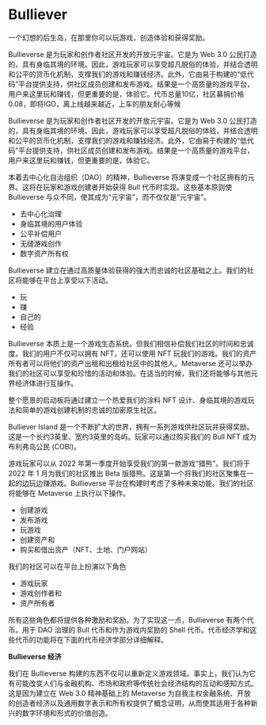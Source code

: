 # 

# Bulliever

一个幻想的后生岛，在那里你可以玩游戏，创造体验和获得奖励。

Bullieverse 是为玩家和创作者社区开发的开放元宇宙。它是为 Web 3.0 公民打造的，具有身临其境的环境。因此，游戏玩家可以享受超凡脱俗的体验，并结合透明和公平的货币化机制，支撑我们的游戏和赚钱经济。此外，它由易于构建的“低代码”平台提供支持，供社区成员创建和发布游戏。结果是一个高质量的游戏平台，用户来这里玩和赚钱，但更重要的是，体验它。代币总量10亿，社区募捐价格0.08，即将IGO，离上线越来越近，上车的朋友耐心等候

Bullieverse 是为玩家和创作者社区开发的开放元宇宙。它是为 Web 3.0 公民打造的，具有身临其境的环境。因此，游戏玩家可以享受超凡脱俗的体验，并结合透明和公平的货币化机制，支撑我们的游戏和赚钱经济。此外，它由易于构建的“低代码”平台提供支持，供社区成员创建和发布游戏。结果是一个高质量的游戏平台，用户来这里玩和赚钱，但更重要的是，体验它。

本着去中心化自治组织（DAO）的精神，Bullieverse 将演变成一个社区拥有的元界。这将在玩家和游戏创建者开始获得 Bull 代币时实现。这些基本原则使 Bullieverse 与众不同，使其成为“元宇宙”，而不仅仅是“元宇宙”。

- 去中心化治理
- 身临其境的用户体验
- 公平补偿用户
- 无缝游戏创作
- 数字资产所有权

Bullieverse 建立在通过高质量体验获得的强大而忠诚的社区基础之上。我们的社区将能够在平台上享受以下活动。

- 玩
- 赚
- 自己的
- 经验

Bullieverse 本质上是一个游戏生态系统。但我们相信补偿我们社区的时间和忠诚度。我们的用户不仅可以拥有 NFT，还可以使用 NFT 玩我们的游戏。我们的资产所有者可以将他们的资产出租和出租给社区中的其他人。Metaverse 还可以举办我们的社区可以享受和珍惜的活动和体验。在适当的时候，我们还将能够与其他元界经济体进行互操作。

整个愿景的启动板将通过建立一个热爱我们的涂料 NFT 设计、身临其境的游戏玩法和简单的游戏创建机制的忠诚的加密原生社区。

Bulliever Island 是一个不断扩大的世界，拥有一系列游戏供社区玩并获得奖励。这是一个长约3英里、宽约3英里的岛屿。玩家可以通过购买我们的 Bull NFT 成为布利弗岛公民 (COBI)。

游戏玩家可以从 2022 年第一季度开始享受我们的第一款游戏“猎熊”。我们将于 2022 年 1 月为我们的社区推出 Beta 版猎熊。这是第一个将我们的社区聚集在一起的边玩边赚游戏。Bullieverse 平台在构建时考虑了多种未来功能。我们的社区将能够在 Metaverse 上执行以下操作。

- 创建游戏
- 发布游戏
- 玩游戏
- 创建资产和
- 购买和借出资产（NFT、土地、门户网站）

我们的社区可以在平台上扮演以下角色

- 游戏玩家
- 游戏创作者和
- 资产所有者

所有这些角色都将提供各种激励和奖励。为了实现这一点，Bullieverse 有两个代币。用于 DAO 治理的 Bull 代币和作为游戏内奖励的 Shell 代币。代币经济学和这些代币的功能将在下面的代币经济学部分详细解释。

**Bullieverse 经济**

我们在 Bullieverse 构建的东西不仅可以重新定义游戏领域。事实上，我们认为它有可能改变人们与金融机构、市场和政府等传统社会经济结构的互动和感知方式。这是因为建立在 Web 3.0 精神基础上的 Metaverse 为自我主权金融系统、开放的创造者经济以及通用数字表示和所有权提供了概念证明，从而使其适用于各种新兴的数字环境和形式的价值创造。



